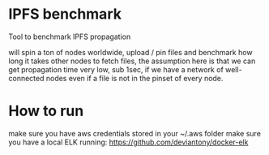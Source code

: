 # IPFS benchmark

Tool to benchmark IPFS propagation

will spin a ton of nodes worldwide, upload / pin files and benchmark how long it takes other nodes
to fetch files, the assumption here is that we can get propagation time very low, sub 1sec, if we have a network
of well-connected nodes even if a file is not in the pinset of every node.

# How to run

make sure you have aws credentials stored in your ~/.aws folder
make sure you have a local ELK running: https://github.com/deviantony/docker-elk




